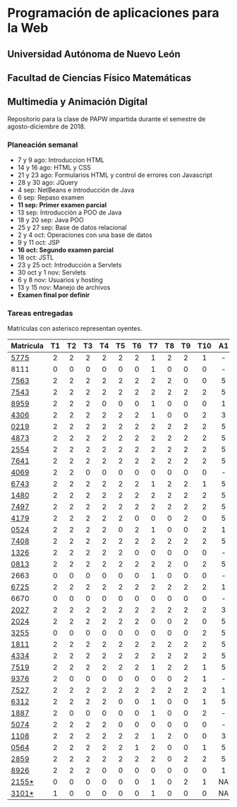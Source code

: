 # Programación de aplicaciones para la Web

## Universidad Autónoma de Nuevo León
## Facultad de Ciencias Físico Matemáticas
## Multimedia y Animación Digital

Repositorio para la clase de PAPW impartida durante el semestre de agosto-diciembre de 2018.

### Planeación semanal

* 7 y 9 ago: Introduccion HTML
* 14 y 16 ago: HTML y CSS
* 21 y 23 ago: Formularios HTML y control de errores con Javascript
* 28 y 30 ago: JQuery
* 4 sep: NetBeans e introducción de Java
* 6 sep: Repaso examen
* **11 sep: Primer examen parcial**
* 13 sep: Introducción a POO de Java
* 18 y 20 sep: Java POO
* 25 y 27 sep: Base de datos relacional
* 2 y 4 oct: Operaciones con una base de datos
* 9 y 11 oct: JSP
* **16 oct: Segundo examen parcial**
* 18 oct: JSTL
* 23 y 25 oct: Introducción a Servlets
* 30 oct y 1 nov: Servlets
* 6 y 8 nov: Usuarios y hosting
* 13 y 15 nov: Manejo de archivos
* **Examen final por definir**


### Tareas entregadas

Matrículas con asterisco representan oyentes.

| Matrícula                                                               | T1 | T2 | T3 | T4 | T5 | T6 | T7 | T8 | T9 | T10 | A1 |
|:------------------------------------------------------------------------|:--:|:--:|:--:|:--:|:--:|:--:|:--:|:--:|:--:|:---:|:--:|
| [5775](https://github.com/MaricruzAlvarado/PAPW)                        | 2  | 2  | 2  | 2  | 2  | 2  | 1  | 2  | 2  |  1  | -  |
| 8111                                                                    | 0  | 0  | 0  | 0  | 0  | 0  | 1  | 0  | 0  |  0  | -  |
| [7563](https://bitbucket.org/AyalaL/tareas/src/master/)                 | 2  | 2  | 2  | 2  | 2  | 2  | 2  | 2  | 0  |  0  | 5  |
| [7543](https://github.com/TonySegov/PAPW_Tarea1)                        | 2  | 2  | 2  | 2  | 2  | 2  | 2  | 2  | 2  |  2  | 5  |
| [8959](https://github.com/OmarCSTB/PAPW)                                | 2  | 2  | 2  | 0  | 0  | 0  | 1  | 0  | 0  |  0  | 1  |
| [4306](https://github.com/MichChiu/PAPW)                                | 2  | 2  | 2  | 2  | 2  | 2  | 1  | 0  | 0  |  2  | 3  |
| [0219](https://github.com/JGCisRmz/PAPW)                                | 2  | 2  | 2  | 2  | 2  | 2  | 2  | 2  | 2  |  2  | 5  |
| [4873](https://github.com/FabrizioCF/PAPW_Tarea1)                       | 2  | 2  | 2  | 2  | 2  | 2  | 2  | 2  | 2  |  2  | 5  |
| [2554](https://github.com/julios5050/Tareas)                            | 2  | 2  | 2  | 2  | 2  | 2  | 2  | 2  | 2  |  2  | 5  |
| [7641](https://github.com/edparra21/PAPW)                               | 2  | 2  | 2  | 2  | 2  | 2  | 2  | 2  | 2  |  2  | 5  |
| [4069](https://github.com/brndn98/PAPW)                                 | 2  | 2  | 0  | 0  | 0  | 0  | 0  | 0  | 0  |  0  | -  |
| [6743](https://github.com/Deathmajorasmask/PAPW)                        | 2  | 2  | 2  | 2  | 2  | 2  | 1  | 2  | 2  |  1  | 5  |
| [1480](https://github.com/EGaravitoM/Papw)                              | 2  | 2  | 2  | 2  | 2  | 2  | 2  | 2  | 2  |  2  | 5  |
| [7497](https://github.com/RickyGonal/PAPW.git)                          | 2  | 2  | 2  | 2  | 2  | 2  | 2  | 2  | 2  |  2  | 5  |
| [4179](https://github.com/Albert0070/tarea-papw)                        | 2  | 2  | 2  | 2  | 2  | 0  | 0  | 0  | 2  |  0  | 5  |
| [0524](https://github.com/PandaKnightwalker/papw)                       | 2  | 2  | 2  | 2  | 0  | 2  | 1  | 0  | 0  |  2  | 1  |
| [7408](https://bitbucket.org/ObedYairGL/papwgl/src/master/)             | 2  | 2  | 2  | 2  | 2  | 2  | 2  | 2  | 2  |  2  | 5  |
| [1326](https://github.com/Roark995/Tarea-1)                             | 2  | 2  | 2  | 2  | 2  | 0  | 0  | 0  | 0  |  0  | -  |
| [0813](https://github.com/GeraHdz/Tareas-de-PAPW)                       | 2  | 2  | 2  | 2  | 2  | 2  | 2  | 2  | 0  |  2  | 5  |
| 2663                                                                    | 0  | 0  | 0  | 0  | 0  | 0  | 1  | 0  | 0  |  0  | -  |
| [6725](https://github.com/Spider351/Papw)                               | 2  | 2  | 2  | 2  | 2  | 2  | 2  | 2  | 2  |  2  | 1  |
| 6670                                                                    | 0  | 0  | 0  | 0  | 0  | 0  | 0  | 0  | 0  |  0  | -  |
| [2027](https://github.com/JoshuaJosafath/Tareas_PAPW)                   | 2  | 2  | 2  | 2  | 2  | 2  | 2  | 2  | 2  |  2  | 3  |
| [2024](https://bitbucket.org/gilcereyna/papw1/src/master/)              | 2  | 2  | 2  | 2  | 2  | 2  | 0  | 0  | 2  |  0  | 5  |
| [3255](https://github.com/MrSalinas1/REPO)                              | 0  | 0  | 0  | 0  | 0  | 0  | 0  | 0  | 0  |  2  | 5  |
| [1811](https://bitbucket.org/JuanSalinas9k/juansalinasrepo/src/master/) | 2  | 2  | 2  | 2  | 2  | 2  | 2  | 2  | 2  |  2  | 5  |
| [4334](https://github.com/codesesp/PAPW)                                | 2  | 2  | 2  | 2  | 2  | 2  | 2  | 2  | 2  |  2  | 5  |
| [7519](https://github.com/asvalles/papwTarea1)                          | 2  | 2  | 2  | 2  | 2  | 2  | 1  | 2  | 2  |  1  | 5  |
| [9376](https://bitbucket.org/Rhoric_/cosos-de-papw/src/master/)         | 2  | 0  | 0  | 0  | 0  | 0  | 0  | 0  | 2  |  1  | -  |
| [7527](https://github.com/Alinavg2712/PAPW-)                            | 2  | 2  | 2  | 2  | 2  | 2  | 2  | 2  | 2  |  2  | 1  |
| [6312](https://github.com/RicardoBanda97/Tareas_Papw)                   | 2  | 2  | 2  | 2  | 0  | 0  | 1  | 0  | 0  |  1  | 5  |
| [1887](https://github.com/DiegoWayne/Tarea-1)                           | 2  | 0  | 0  | 0  | 0  | 0  | 1  | 0  | 0  |  2  | -  |
| [5074](https://github.com/soy1limon/PAPW)                               | 2  | 2  | 2  | 2  | 0  | 0  | 0  | 0  | 0  |  0  | -  |
| [1108](https://github.com/Gera1590/PAPW)                                | 2  | 2  | 2  | 2  | 2  | 2  | 1  | 2  | 0  |  0  | 3  |
| [0564](https://github.com/PupperGroove/Tarea1.git)                      | 2  | 2  | 2  | 2  | 2  | 1  | 2  | 0  | 0  |  1  | 5  |
| [2859](https://github.com/ElizabethHerrera/PAPW)                        | 2  | 2  | 2  | 2  | 2  | 2  | 2  | 0  | 2  |  2  | 5  |
| [8926](https://github.com/JudithVelez/Papw)                             | 2  | 2  | 2  | 0  | 0  | 0  | 0  | 0  | 0  |  0  | 1  |
| [2155*](https://github.com/Maria-Ellie/Papw )                           | 0  | 0  | 0  | 0  | 0  | 0  | 1  | 0  | 2  |  1  | NA |
| [3101*](https://github.com/HFH96/T1)                                    | 1  | 0  | 0  | 0  | 0  | 0  | 1  | 0  | 0  |  0  | NA |